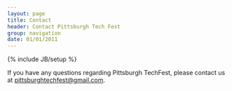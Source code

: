```yaml
---
layout: page
title: Contact
header: Contact Pittsburgh Tech Fest
group: navigation
date: 01/01/2011
---
```

{% include JB/setup %}

<div><p>If you have any questions regarding Pittsburgh TechFest, please contact us at <a href="mailto:pittsburghtechfest@gmail.com">pittsburghtechfest@gmail.com</a>.</p></div>

